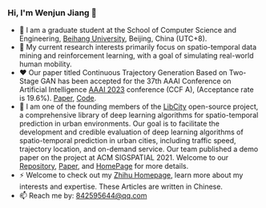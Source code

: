 ### Hi, I'm Wenjun Jiang 👋

- 🔭 I am a graduate student at the School of Computer Science and Engineering, [Beihang University](https://www.buaa.edu.cn/), Beijing, China (UTC+8).
- 🌱 My current research interests primarily focus on spatio-temporal data mining and reinforcement learning, with a goal of simulating real-world human mobility.
- :heart: Our paper titled Continuous Trajectory Generation Based on Two-Stage GAN has been accepted for the 37th AAAI Conference on Artificial Intelligence [AAAI 2023](https://aaai-23.aaai.org/) conference (CCF A), (Acceptance rate is 19.6%). [Paper](https://arxiv.org/abs/2301.07103), [Code](https://github.com/WenMellors/TS-TrajGen).
- :muscle: I am one of the founding members of the [LibCity](https://github.com/LibCity) open-source project, a comprehensive library of deep learning algorithms for spatio-temporal prediction in urban environments. Our goal is to facilitate the development and credible evaluation of deep learning algorithms of spatio-temporal prediction in urban cities, including traffic speed, trajectory location, and on-demand service. Our team published a demo paper on the project at ACM SIGSPATIAL 2021.  Welcome to our [Repository](https://github.com/LibCity/Bigscity-LibCity), [Paper](https://dl.acm.org/doi/10.1145/3474717.3483923), and [HomePage](https://libcity.ai/) for more details.
- ⚡ Welcome to check out my [Zhihu Homepage](https://www.zhihu.com/people/fa-rui-er-16), learn more about my interests and expertise. These Articles are written in Chinese.
- 📫 Reach me by: 842595644@qq.com


